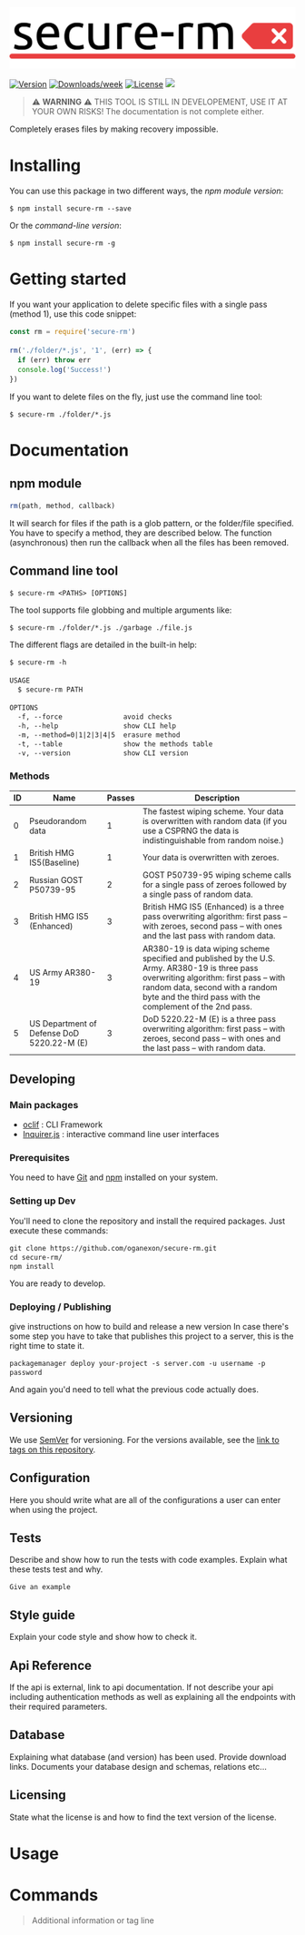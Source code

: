 ![Logo of the project](./assets/secure-rm.png)

[![Version](https://img.shields.io/npm/v/secure-rm.svg)](https://npmjs.org/package/secure-rm)
[![Downloads/week](https://img.shields.io/npm/dw/secure-rm.svg)](https://npmjs.org/package/secure-rm)
[![License](https://img.shields.io/npm/l/secure-rm.svg)](https://github.com/MaelAcier/secure-rm/blob/master/package.json)
[![](https://img.shields.io/badge/status-STILL_IN_BETA-red.svg)]()

> :warning: **WARNING** :warning: THIS TOOL IS STILL IN DEVELOPEMENT, USE IT AT YOUR OWN RISKS!
> The documentation is not complete either.

Completely erases files by making recovery impossible.

# Installing

You can use this package in two different ways, the _npm module version_:

```shell
$ npm install secure-rm --save
```

Or the _command-line version_:

```shell
$ npm install secure-rm -g
```

# Getting started

If you want your application to delete specific files with a single pass (method 1), use this code snippet:
```javascript
const rm = require('secure-rm')

rm('./folder/*.js', '1', (err) => {
  if (err) throw err
  console.log('Success!')
})
```

If you want to delete files on the fly, just use the command line tool:
```shell
$ secure-rm ./folder/*.js
```

# Documentation

## npm module 

```javascript
rm(path, method, callback)
```
It will search for files if the path is a glob pattern, or the folder/file specified.
You have to specify a method, they are described below.
The function (asynchronous) then run the callback when all the files has been removed.

## Command line tool

```shell
$ secure-rm <PATHS> [OPTIONS]
```
The tool supports file globbing and multiple arguments like:
```shell
$ secure-rm ./folder/*.js ./garbage ./file.js
```
The different flags are detailed in the built-in help:
```shell
$ secure-rm -h

USAGE
  $ secure-rm PATH

OPTIONS
  -f, --force               avoid checks
  -h, --help                show CLI help
  -m, --method=0|1|2|3|4|5  erasure method
  -t, --table               show the methods table
  -v, --version             show CLI version
```

### Methods

ID | Name | Passes | Description
-- | ---- | ------ | -----------
 0 | Pseudorandom data | 1 | The fastest wiping scheme. Your data is overwritten with random data (if you use a CSPRNG the data is indistinguishable from random noise.)
 1 | British HMG IS5(Baseline) | 1 | Your data is overwritten with zeroes.
 2 | Russian GOST P50739-95 | 2 | GOST P50739-95 wiping scheme calls for a single pass of zeroes followed by a single pass of random data.
 3 | British HMG IS5 (Enhanced) | 3 | British HMG IS5 (Enhanced) is a three pass overwriting algorithm: first pass – with zeroes, second pass – with ones and the last pass with random data.
 4 | US Army AR380-19 | 3 | AR380-19 is data wiping scheme specified and published by the U.S. Army. AR380-19 is three pass overwriting algorithm: first pass – with random data, second with a random byte and the third pass with the complement of the 2nd pass.
 5 | US Department of Defense DoD 5220.22-M (E) | 3 | DoD 5220.22-M (E) is a three pass overwriting algorithm: first pass – with zeroes, second pass – with ones and the last pass – with random data.

## Developing

### Main packages
* [oclif](https://github.com/oclif/oclif) : CLI Framework
* [Inquirer.js](https://github.com/SBoudrias/Inquirer.js) : interactive command line user interfaces

### Prerequisites
You need to have [Git](https://git-scm.com/downloads) and [npm](https://www.npmjs.com/get-npm) installed on your system.

### Setting up Dev
You'll need to clone the repository and install the required packages.
Just execute these commands:

```shell
git clone https://github.com/oganexon/secure-rm.git
cd secure-rm/
npm install
```
You are ready to develop.

### Deploying / Publishing
give instructions on how to build and release a new version
In case there's some step you have to take that publishes this project to a
server, this is the right time to state it.

```shell
packagemanager deploy your-project -s server.com -u username -p password
```

And again you'd need to tell what the previous code actually does.

## Versioning

We use [SemVer](http://semver.org/) for versioning. For the versions available, see the [link to tags on this repository](/tags).


## Configuration

Here you should write what are all of the configurations a user can enter when
using the project.

## Tests

Describe and show how to run the tests with code examples.
Explain what these tests test and why.

```shell
Give an example
```

## Style guide

Explain your code style and show how to check it.

## Api Reference

If the api is external, link to api documentation. If not describe your api including authentication methods as well as explaining all the endpoints with their required parameters.


## Database

Explaining what database (and version) has been used. Provide download links.
Documents your database design and schemas, relations etc... 

## Licensing

State what the license is and how to find the text version of the license.

# Usage

# Commands

> Additional information or tag line

